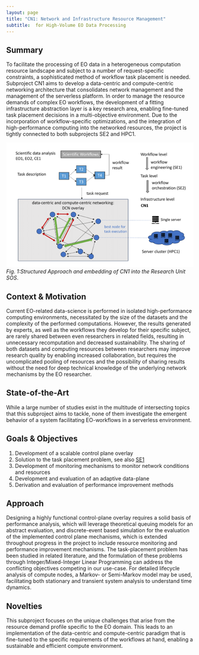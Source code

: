 ```yaml
---
layout: page
title: "CN1: Network and Infrastructure Resource Management"
subtitle:  for High-Volume EO Data Processing
---
```

## Summary
To facilitate the processing of EO data in a heterogeneous computation resource landscape and subject to a number of request-specific constraints, a sophisticated method of workflow task placement is needed. Subproject CN1 aims to develop a data-centric and compute-centric networking architecture that consolidates network management and the management of the serverless platform. In order to manage the resource demands of complex EO workflows, the development of a fitting infrastructure abstraction layer is a key research area, enabling fine-tuned task placement decisions in a multi-objective environment. Due to the incorporation of workflow-specific optimizations, and the integration of high-performance computing into the networked resources, the project is tightly connected to both subprojects SE2 and HPC1.

![CN1 Overview](/img/research/cn1-overview.png)
*Fig. 1:Structured Approach and embedding of CN1 into the Research Unit SOS*.

## Context & Motivation
Current EO-related data-science is performed in isolated high-performance computing environments, necessitated by the size of the datasets and the complexity of the performed computations. However, the results generated by experts, as well as the workflows they develop for their specific subject, are rarely shared between even researchers in related fields, resulting in unnecessary recomputation and decreased sustainability. The sharing of both datasets and computing resources between researchers may improve research quality by enabling increased collaboration, but requires the uncomplicated pooling of resources and the possibility of sharing results without the need for deep technical knowledge of the underlying network mechanisms by the EO researcher.

## State-of-the-Art
While a large number of studies exist in the multitude of intersecting topics that this subproject aims to tackle, none of them investigate the emergent behavior of a system facilitating EO-workflows in a serverless environment.

## Goals & Objectives

1. Development of a scalable control plane overlay
2. Solution to the task placement problem, see also [SE1](/research/se1)
3. Development of monitoring mechanisms to monitor network conditions and resources
4. Development and evaluation of an adaptive data-plane
5. Derivation and evaluation of performance improvement methods

## Approach
Designing a highly functional control-plane overlay requires a solid basis of performance analysis, which will leverage theoretical queuing models for an abstract evaluation, and discrete-event based simulation for the evaluation of the implemented control plane mechanisms, which is extended throughout progress in the project to include resource monitoring and performance improvement mechanisms. The task-placement problem has been studied in related literature, and the formulation of these problems through
Integer/Mixed-Integer Linear Programming can address the conflicting objectives competing in our use-case. For detailed lifecycle analysis of compute nodes, a Markov- or Semi-Markov model may be used, facilitating both stationary and transient system analysis to understand time dynamics.

## Novelties
This subproject focuses on the unique challenges that arise from the resource demand profile specific to the EO domain. This leads to an implementation of the data-centric and compute-centric paradigm that is fine-tuned to the specific requirements of the workflows at hand, enabling a sustainable and efficient compute environment.
